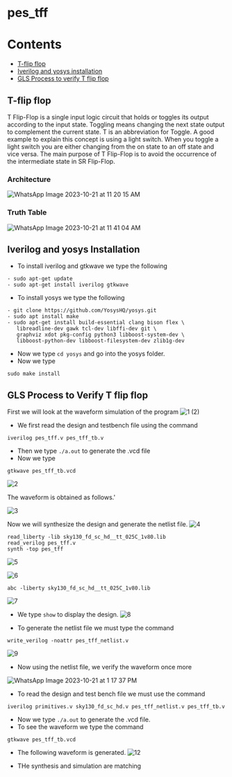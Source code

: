 # pes_tff
# Contents
- [T-flip flop](#t-flip-flop)
- [Iverilog and yosys installation](#iverilog-and-yosys-installation)
- [GLS Process to verify T flip flop ](#gls-process-to-verify-t-flip-flop)

## T-flip flop
T Flip-Flop is a single input logic circuit that holds or toggles its output according to the input state. 
Toggling means changing the next state output to complement the current state. T is an abbreviation for Toggle. 
A good example to explain this concept is using a light switch. When you toggle a light switch you are either changing from the on state to an off state and vice versa. 
The main purpose of T Flip-Flop is to avoid the occurrence of the intermediate state in SR Flip-Flop.
### Architecture
![WhatsApp Image 2023-10-21 at 11 20 15 AM](https://github.com/vaishbv/pes_tff/assets/79531808/5470ee06-bc62-473a-928e-e5868c34e06d)

### Truth Table
![WhatsApp Image 2023-10-21 at 11 41 04 AM](https://github.com/vaishbv/pes_tff/assets/79531808/c5a17764-b575-45ed-ba1b-f02f80aa9b0a)



## Iverilog and yosys Installation
- To install iverilog and gtkwave we type the following
```
- sudo apt-get update
- sudo apt-get install iverilog gtkwave
```

- To install yosys we type the following
```
- git clone https://github.com/YosysHQ/yosys.git
- sudo apt install make
- sudo apt-get install build-essential clang bison flex \
   libreadline-dev gawk tcl-dev libffi-dev git \
   graphviz xdot pkg-config python3 libboost-system-dev \
   libboost-python-dev libboost-filesystem-dev zlib1g-dev
```

- Now we type ```cd yosys``` and go into the yosys folder.
- Now we type
```
sudo make install
```
## GLS Process to Verify T flip flop

First we will look at the waveform simulation of the program 
![1 (2)](https://github.com/vaishbv/pes_tff/assets/79531808/c8f8e644-77d8-4e1f-a4eb-825f18f4df7f)




- We first read the design and testbench file using the command
```
iverilog pes_tff.v pes_tff_tb.v
```
- Then we type ```./a.out``` to generate the .vcd file
- Now we type
```
gtkwave pes_tff_tb.vcd
```
![2](https://github.com/vaishbv/pes_tff/assets/79531808/e0ed79bc-a635-4a96-b464-14cebe8a0ef3)

The waveform is obtained as follows.'

![3](https://github.com/vaishbv/pes_tff/assets/79531808/bd07c8ad-ad8c-44c2-82f4-bc6f8cc186bc)


Now we will synthesize the design and generate the netlist file.
![4](https://github.com/vaishbv/pes_tff/assets/79531808/a5a70486-5eb3-4833-b37c-29102cf4752d)


```
read_liberty -lib sky130_fd_sc_hd__tt_025C_1v80.lib
read_verilog pes_tff.v
synth -top pes_tff
```
![5](https://github.com/vaishbv/pes_tff/assets/79531808/e21bda18-acd1-4c63-bada-bb7fccf74b71)

![6](https://github.com/vaishbv/pes_tff/assets/79531808/fce4bafa-4fc0-4e8b-b260-4704bfa236b2)


```
abc -liberty sky130_fd_sc_hd__tt_025C_1v80.lib
```
![7](https://github.com/vaishbv/pes_tff/assets/79531808/b6902232-fb3f-47fc-9bc2-9e826ae0e388)

- We type ```show``` to display the design.
![8](https://github.com/vaishbv/pes_tff/assets/79531808/59807c54-1499-4c91-a984-6a592baef87a)


- To generate the netlist file we must type the command
```
write_verilog -noattr pes_tff_netlist.v
```
![9](https://github.com/vaishbv/pes_tff/assets/79531808/59788f40-b685-4672-90be-cbd9b28a1c5b)

- Now using the netlist file, we verify the waveform once more

![WhatsApp Image 2023-10-21 at 1 17 37 PM](https://github.com/vaishbv/pes_tff/assets/79531808/3594bcd8-794f-4791-b544-934d04f16c1c)


- To read the design and test bench file we must use the command
```
iverilog primitives.v sky130_fd_sc_hd.v pes_tff_netlist.v pes_tff_tb.v
```
- Now we type ```./a.out``` to generate the .vcd file.
- To see the waveform we type the command
```
gtkwave pes_tff_tb.vcd
```

- The following waveform is generated.
![12](https://github.com/vaishbv/pes_tff/assets/79531808/26b1fba5-55d1-4bd5-8153-f0ce25f73eaa)

- THe synthesis and simulation are matching
